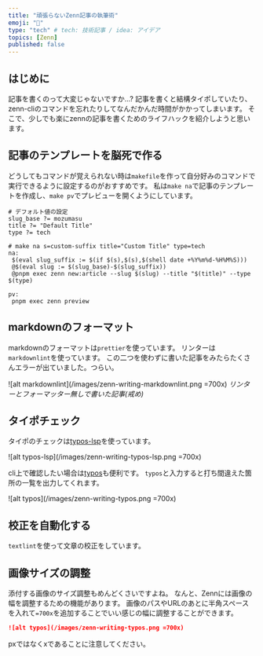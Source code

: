 ```yaml
---
title: "頑張らないZenn記事の執筆術"
emoji: "👻"
type: "tech" # tech: 技術記事 / idea: アイデア
topics: [Zenn]
published: false
---
```


## はじめに

記事を書くのって大変じゃないですか...?
記事を書くと結構タイポしていたり、zenn-cliのコマンドを忘れたりしてなんだかんだ時間がかかってしまいます。
そこで、少しでも楽にzennの記事を書くためのライフハックを紹介しようと思います。

## 記事のテンプレートを脳死で作る

どうしてもコマンドが覚えられない時は`makefile`を作って自分好みのコマンドで実行できるように設定するのがおすすめです。
私は`make na`で記事のテンプレートを作成し、`make pv`でプレビューを開くようにしています。

```makefile:./makefile
# デフォルト値の設定
slug_base ?= mozumasu
title ?= "Default Title"
type ?= tech

# make na s=custom-suffix title="Custom Title" type=tech
na:
 $(eval slug_suffix := $(if $(s),$(s),$(shell date +%Y%m%d-%H%M%S)))
 @$(eval slug := $(slug_base)-$(slug_suffix))
 @pnpm exec zenn new:article --slug $(slug) --title "$(title)" --type $(type)

pv:
 pnpm exec zenn preview
```

## markdownのフォーマット

markdownのフォーマットは`prettier`を使っています。
リンターは`markdownlint`を使っています。
この二つを使わずに書いた記事をみたらたくさんエラーが出ていました。つらい。

![alt markdownlint](/images/zenn-writing-markdownlint.png =700x)
_リンターとフォーマッター無しで書いた記事(戒め)_

## タイポチェック

タイポのチェックは[typos-lsp](https://github.com/tekumara/typos-vscode)を使っています。

![alt typos-lsp](/images/zenn-writing-typos-lsp.png =700x)

cli上で確認したい場合は[typos](https://github.com/crate-ci/typos)も便利です。
`typos`と入力すると打ち間違えた箇所の一覧を出力してくれます。

![alt typos](/images/zenn-writing-typos.png =700x)

## 校正を自動化する

`textlint`を使って文章の校正をしています。

## 画像サイズの調整

添付する画像のサイズ調整もめんどくさいですよね。
なんと、Zennには画像の幅を調整するための機能があります。
画像のパスやURLのあとに半角スペースを入れて`=700x`を追加することでいい感じの幅に調整することができます。

```md
![alt typos](/images/zenn-writing-typos.png =700x)
```

pxではなくxであることに注意してください。
